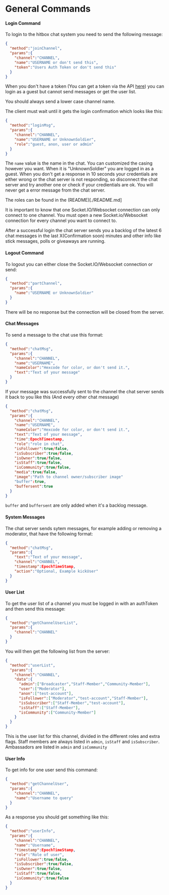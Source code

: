 # General Commands


#### Login Command

To login to the hitbox chat system you need to send the following message:

```json
{
  "method":"joinChannel",
  "params":{
    "channel":"CHANNEL",
    "name":"USERNAME or don't send this",
    "token":"Users Auth Token or don't send this"
  }
}
```

When you don't have a token (You can get a token via the API [here](https://github.com/Hitakashi/Hitbox-API/blob/master/auth/login.md#post-authtoken)) you can login as a guest but cannot send messages or get the user list. 

You should always send a lower case channel name.

The client must wait until it gets the login confirmation which looks like this:

```json
{
  "method":"loginMsg",
  "params":{
    "channel":"CHANNEL",
    "name":"USERNAME or UnknownSoldier",
    "role":"guest, anon, user or admin"
  }
}
```

The `name` value is the name in the chat. You can customized the casing however you want. When it is "UnknownSoldier" you are logged in as a guest. When you don't get a response in 10 seconds your credentials are either wrong or the chat server is not responding, so disconnect the chat server and try another one or check if your credientials are ok. You will never get a error message from the chat server.

The roles can be found in the (README)[./README.md]

It is important to know that one Socket.IO/Websocket connection can only connect to one channel. You must open a new Socket.io/Websocket connection for every channel you want to connect to.

After a successful login the chat server sends you a backlog of the latest 6 chat messages in the last X(Confirmation soon) minutes and other info like stick messages, polls or giveaways are running.


#### Logout Command

To logout you can either close the Socket.IO/Websocket connection or send:

```json
{
  "method":"partChannel",
  "params":{
    "name":"USERNAME or UnknownSoldier"
  }
}
```

There will be no response but the connection will be closed from the server.


#### Chat Messages

To send a message to the chat use this format:

```json
{
  "method":"chatMsg",
  "params":{
    "channel":"CHANNEL",
    "name":"USERNAME",
    "nameColor":"Hexcode for color, or don't send it.",
    "text":"Text of your message"
  }
}
```

If your message was successfully sent to the channel the chat server sends it back to you like this (And every other chat message)

```json
{
  "method":"chatMsg",
  "params":{
    "channel":"CHANNEL",
    "name":"USERNAME",
    "nameColor":"Hexcode for color, or don't send it.",
    "text":"Text of your message",
    "time":EpochTimestamp,
    "role":"role in chat",
    "isFollower":true/false,
    "isSubscriber":true/false,
    "isOwner":true/false,
    "isStaff":true/false,
    "isCommunity":true/false,
    "media":true/false,
    "image":"Path to channel owner/subscriber image"
    "buffer":true,
    "buffersent":true
  }
}
```

`buffer` and `buffersent` are only added when it's a backlog message.

#### System Messages

The chat server sends sytem messages, for example adding or removing a moderator, that have the following format:

```json
{
  "method":"chatMsg",
  "params":{
    "text":"Text of your message",
    "channel":"CHANNEL",
    "timestamp":EpochTimeStamp,
    "action":"Optional, Example kickUser"
  }
}
```


#### User List 

To get the user list of a channel you must be logged in with an authToken and then send this message:

```json
{
  "method":"getChannelUserList",
  "params":{
    "channel":"CHANNEL"
  }
}
```

You will then get the following list from the server:

```json
{
  "method":"userList",
  "params":{
    "channel":"CHANNEL",
    "data":{
      "admin":["Broadcaster","Staff-Member","Community-Member"],
      "user":["Moderator"],
      "anon":["test-account"],
      "isFollower":["Moderator","test-account","Staff-Member"],
      "isSubscriber":["Staff-Member","test-account"],
      "isStaff":["Staff-Member"],
      "isCommunity":["Community-Member"]
    }
  }
}
```

This is the user list for this channel, divided in the different roles and extra flags. Staff members are always listed in `admin`, `isStaff` and `isSubscriber`. Ambassadors are listed in `admin` and `isCommunity`

#### User Info

To get info for one user send this command:

```json
{
  "method":"getChannelUser",
  "params":{
    "channel":"CHANNEL",
    "name":"Username to query"
  }
}
```

As a response you should get something like this:

```json
{
  "method":"userInfo",
  "params":{
    "channel":"CHANNEL",
    "name":"Username",
    "timestamp":EpochTimeStamp,
    "role":"Role of user",
    "isFollower":true/false,
    "isSubscriber":true/false,
    "isOwner":true/false,
    "isStaff":true/false,
    "isCommunity":true/false
  }
}
```
